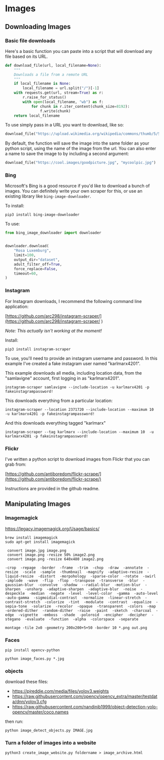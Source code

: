 # Images

## Downloading Images

### Basic file downloads

Here's a basic function you can paste into a script that will download any file based on its URL. 


```python
def download_file(url, local_filename=None):
    """
    Downloads a file from a remote URL
    """
    if local_filename is None:
        local_filename = url.split("/")[-1]
    with requests.get(url, stream=True) as r:
        r.raise_for_status()
        with open(local_filename, "wb") as f:
            for chunk in r.iter_content(chunk_size=8192):
                f.write(chunk)
    return local_filename
```

To use simply pass in a URL you want to download, like so:

```python
download_file("https://upload.wikimedia.org/wikipedia/commons/thumb/5/52/Rosa_Luxemburg.jpg/440px-Rosa_Luxemburg.jpg")
```

By default, the function will save the image into the same folder as your python script, using the name of the image from the url. You can also enter a name to save the image to by including a second argument:

```python
download_file("https://cool.images/goodpicture.jpg", "mycoolpic.jpg")
```


### Bing

Microsoft's Bing is a good resource if you'd like to download a bunch of images. You can definitely write your own scraper for this, or use an existing library like `bing-image-downloader`.

To install: 

```
pip3 install bing-image-downloader
```

To use:

```python
from bing_image_downloader import downloader


downloader.download(
    "Rosa Luxemburg",
    limit=100,
    output_dir="dataset",
    adult_filter_off=True,
    force_replace=False,
    timeout=60,
)
```

### Instagram

For Instagram downloads, I recommend the following command line application:

[https://github.com/arc298/instagram-scraper/](https://github.com/arc298/instagram-scraper/
)

*Note: This actually isn't working at the moment!*

Install:

```
pip3 install instagram-scraper
```

To use, you'll need to provide an instagram username and password. In this example I've created a fake instagram user named "karlmarx4201".

This example downloads all media, including location data, from the "samlavigne" account, first logging in as "karlmarx4201".

```
instagram-scraper samlavigne --include-location -u karlmarx4201 -p fakeinstagrampassword!
```

This downloads everything from a particular location:

```
instagram-scraper --location 2371720 --include-location --maximum 10  -u karlmarx4201 -p fakeinstagrampassword!
```

And this downloads everything tagged "karlmarx"

```
instagram-scraper --tag karlmarx --include-location --maximum 10  -u karlmarx4201 -p fakeinstagrampassword!
```


### Flickr

I've written a python script to download images from Flickr that you can grab from:

[https://github.com/antiboredom/flickr-scrape/](https://github.com/antiboredom/flickr-scrape/)

Instructions are provided in the github readme.



## Manipulating Images

### Imagemagick

https://legacy.imagemagick.org/Usage/basics/

```
brew install imagemagick
sudo apt-get install imagemagick
```

```
 convert image.jpg image.png
 convert image.png -resize 50% image2.png
 convert image.png -resize 640x480 image2.png
```

```
-crop  -repage  -border  -frame  -trim  -chop  -draw  -annotate  -resize  -scale  -sample  -thumbnail  -magnify  -adaptive-resize  -liquid-resize  -distort  -morpohology  -sparse-color  -rotate  -swirl  -implode  -wave  -flip  -flop  -transpose  -transverse  -blur  -gaussian-blur  -convolve  -shadow  --radial-blur  -motion-blur  -sharpen  -unsharp  -adaptive-sharpen  -adaptive-blur  -noise  -despeckle  -median  -negate  -level  -level-color  -gamma  -auto-level  -auto-gamma  -sigmoidial-contrast  -normalize  -linear-stretch  -contrast-stretch  -colorize  -tint  -modulate  -contrast  -equalize  -sepia-tone  -solarize  -recolor  -opaque  -transparent  -colors  -map  -ordered-dither  -random-dither  -raise  -paint  -sketch  -charcoal  -edge  -vignette  -emboss  -shade  -poloroid  -encipher  -decipher  -stegano  -evaluate  -function  -alpha  -colorspace  -separate
```

```
montage -tile 2x0 -geometry 200x200+5+50 -border 10 *.png out.png
```


### Faces

```
pip install opencv-python
```

```
python image_faces.py *.jpg
```

### objects

download these files:

* https://pjreddie.com/media/files/yolov3.weights
* https://raw.githubusercontent.com/opencv/opencv_extra/master/testdata/dnn/yolov3.cfg
* https://raw.githubusercontent.com/nandinib1999/object-detection-yolo-opencv/master/coco.names

then run:

```
python image_detect_objects.py IMAGE.jpg
```

### Turn a folder of images into a website

```
python3 create_image_website.py foldername > image_archive.html
```
